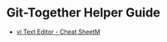 <h1>Git-Together Helper Guide</h1>
<ul>
	<li><a href="https://github.com/pfulton/git-together/blob/sagerworking/docs/vi.md">vi Text Editor - Cheat SheetM</a></li>
</ul>